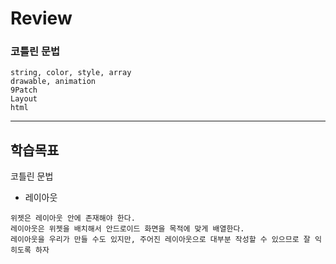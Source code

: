 # Review

### 코틀린 문법
```
string, color, style, array
drawable, animation
9Patch
Layout
html
```



-----------------------------------------------------

## 학습목표

코틀린 문법
- 레이아웃
```
위젯은 레이아웃 안에 존재해야 한다.
레이아웃은 위젯을 배치해서 안드로이드 화면을 목적에 맞게 배열한다.
레이아웃을 우리가 만들 수도 있지만, 주어진 레이아웃으로 대부분 작성할 수 있으므로 잘 익히도록 하자
```
